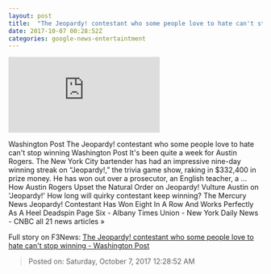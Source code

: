 ```yaml
---
layout: post
title:  "The Jeopardy! contestant who some people love to hate can't stop winning - Washington Post"
date: 2017-10-07 00:28:52Z
categories: google-news-entertaintment
---
```


![The Jeopardy! contestant who some people love to hate can't stop winning - Washington Post](https://img.washingtonpost.com/pbox.php?url=http://img.washingtonpost.com/blogs/style-blog/files/2017/10/austin.jpg&w=1484&op=resize&opt=1&filter=antialias&t=20170517)

Washington Post The Jeopardy! contestant who some people love to hate can't stop winning Washington Post It's been quite a week for Austin Rogers. The New York City bartender has had an impressive nine-day winning streak on “Jeopardy!,” the trivia game show, raking in $332,400 in prize money. He has won out over a prosecutor, an English teacher, a ... How Austin Rogers Upset the Natural Order on Jeopardy! Vulture Austin on 'Jeopardy!' How long will quirky contestant keep winning? The Mercury News Jeopardy! Contestant Has Won Eight In A Row And Works Perfectly As A Heel Deadspin Page Six - Albany Times Union - New York Daily News - CNBC all 21 news articles »


Full story on F3News: [The Jeopardy! contestant who some people love to hate can't stop winning - Washington Post](http://www.f3nws.com/n/2p2cAE)

> Posted on: Saturday, October 7, 2017 12:28:52 AM
